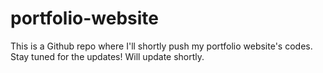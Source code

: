 # portfolio-website

This is a Github repo where I'll shortly push my portfolio website's codes. Stay tuned for the updates! Will update shortly.
